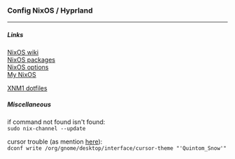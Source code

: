 ### Config NixOS / Hyprland

---

##### Links

[NixOS wiki](https://nixos.wiki/wiki/Main_Page)  
[NixOS packages](https://search.nixos.org/packages)  
[NixOS options](https://nixos.org/manual/nixos/unstable/options.html)  
[My NixOS](https://mynixos.com/)  

[XNM1 dotfiles](https://github.com/XNM1/linux-nixos-hyprland-config-dotfiles)  

##### Miscellaneous
if command not found isn't found:  
``` sudo nix-channel --update ```

cursor trouble (as mention [here](https://wiki.hyprland.org/Hypr-Ecosystem/hyprcursor/#important-notes)):  
``` dconf write /org/gnome/desktop/interface/cursor-theme "'Quintom_Snow'" ```
